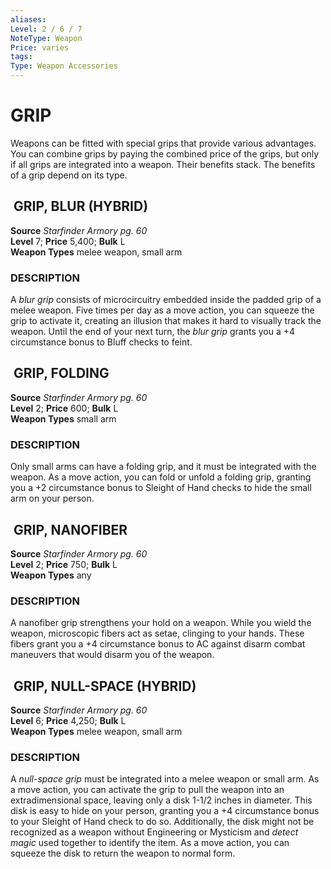 ```yaml
---
aliases: 
Level: 2 / 6 / 7
NoteType: Weapon
Price: varies
tags: 
Type: Weapon Accessories
---
```

# GRIP
Weapons can be fitted with special grips that provide various advantages. You can combine grips by paying the combined price of the grips, but only if all grips are integrated into a weapon. Their benefits stack. The benefits of a grip depend on its type.  

##  GRIP, BLUR (HYBRID)

**Source** _Starfinder Armory pg. 60_  
**Level** 7; **Price** 5,400; **Bulk** L  
**Weapon Types** melee weapon, small arm

### DESCRIPTION

A _blur grip_ consists of microcircuitry embedded inside the padded grip of a melee weapon. Five times per day as a move action, you can squeeze the grip to activate it, creating an illusion that makes it hard to visually track the weapon. Until the end of your next turn, the _blur grip_ grants you a +4 circumstance bonus to Bluff checks to feint.

##  GRIP, FOLDING

**Source** _Starfinder Armory pg. 60_  
**Level** 2; **Price** 600; **Bulk** L  
**Weapon Types** small arm

### DESCRIPTION

Only small arms can have a folding grip, and it must be integrated with the weapon. As a move action, you can fold or unfold a folding grip, granting you a +2 circumstance bonus to Sleight of Hand checks to hide the small arm on your person.

##  GRIP, NANOFIBER

**Source** _Starfinder Armory pg. 60_  
**Level** 2; **Price** 750; **Bulk** L  
**Weapon Types** any

### DESCRIPTION

A nanofiber grip strengthens your hold on a weapon. While you wield the weapon, microscopic fibers act as setae, clinging to your hands. These fibers grant you a +4 circumstance bonus to AC against disarm combat maneuvers that would disarm you of the weapon.

##  GRIP, NULL-SPACE (HYBRID)

**Source** _Starfinder Armory pg. 60_  
**Level** 6; **Price** 4,250; **Bulk** L  
**Weapon Types** melee weapon, small arm

### DESCRIPTION

A _null-space grip_ must be integrated into a melee weapon or small arm. As a move action, you can activate the grip to pull the weapon into an extradimensional space, leaving only a disk 1-1/2 inches in diameter. This disk is easy to hide on your person, granting you a +4 circumstance bonus to your Sleight of Hand check to do so. Additionally, the disk might not be recognized as a weapon without Engineering or Mysticism and _detect magic_ used together to identify the item. As a move action, you can squeeze the disk to return the weapon to normal form.